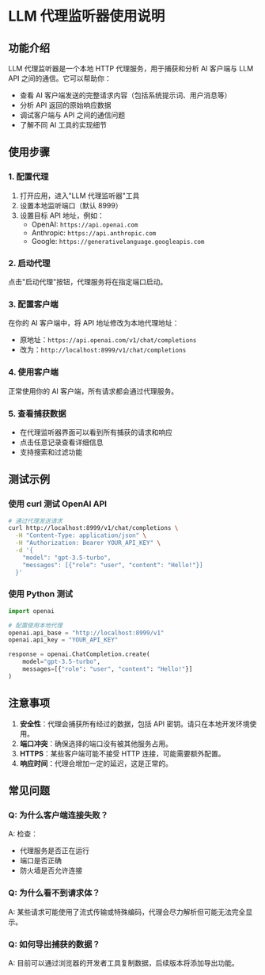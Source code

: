 # LLM 代理监听器使用说明

## 功能介绍

LLM 代理监听器是一个本地 HTTP 代理服务，用于捕获和分析 AI 客户端与 LLM API 之间的通信。它可以帮助你：

- 查看 AI 客户端发送的完整请求内容（包括系统提示词、用户消息等）
- 分析 API 返回的原始响应数据
- 调试客户端与 API 之间的通信问题
- 了解不同 AI 工具的实现细节

## 使用步骤

### 1. 配置代理

1. 打开应用，进入"LLM 代理监听器"工具
2. 设置本地监听端口（默认 8999）
3. 设置目标 API 地址，例如：
   - OpenAI: `https://api.openai.com`
   - Anthropic: `https://api.anthropic.com`
   - Google: `https://generativelanguage.googleapis.com`

### 2. 启动代理

点击"启动代理"按钮，代理服务将在指定端口启动。

### 3. 配置客户端

在你的 AI 客户端中，将 API 地址修改为本地代理地址：

- 原地址：`https://api.openai.com/v1/chat/completions`
- 改为：`http://localhost:8999/v1/chat/completions`

### 4. 使用客户端

正常使用你的 AI 客户端，所有请求都会通过代理服务。

### 5. 查看捕获数据

- 在代理监听器界面可以看到所有捕获的请求和响应
- 点击任意记录查看详细信息
- 支持搜索和过滤功能

## 测试示例

### 使用 curl 测试 OpenAI API

```bash
# 通过代理发送请求
curl http://localhost:8999/v1/chat/completions \
  -H "Content-Type: application/json" \
  -H "Authorization: Bearer YOUR_API_KEY" \
  -d '{
    "model": "gpt-3.5-turbo",
    "messages": [{"role": "user", "content": "Hello!"}]
  }'
```

### 使用 Python 测试

```python
import openai

# 配置使用本地代理
openai.api_base = "http://localhost:8999/v1"
openai.api_key = "YOUR_API_KEY"

response = openai.ChatCompletion.create(
    model="gpt-3.5-turbo",
    messages=[{"role": "user", "content": "Hello!"}]
)
```

## 注意事项

1. **安全性**：代理会捕获所有经过的数据，包括 API 密钥。请只在本地开发环境使用。
2. **端口冲突**：确保选择的端口没有被其他服务占用。
3. **HTTPS**：某些客户端可能不接受 HTTP 连接，可能需要额外配置。
4. **响应时间**：代理会增加一定的延迟，这是正常的。

## 常见问题

### Q: 为什么客户端连接失败？
A: 检查：
- 代理服务是否正在运行
- 端口是否正确
- 防火墙是否允许连接

### Q: 为什么看不到请求体？
A: 某些请求可能使用了流式传输或特殊编码，代理会尽力解析但可能无法完全显示。

### Q: 如何导出捕获的数据？
A: 目前可以通过浏览器的开发者工具复制数据，后续版本将添加导出功能。